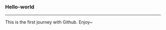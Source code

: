 ### Hello-world
_____________________________________________
This is the first journey with Github. Enjoy~
